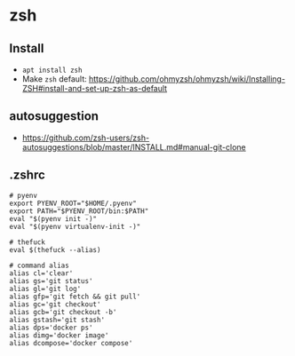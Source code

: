 # zsh
## Install
- `apt install zsh`
- Make `zsh` default: https://github.com/ohmyzsh/ohmyzsh/wiki/Installing-ZSH#install-and-set-up-zsh-as-default
## autosuggestion
- https://github.com/zsh-users/zsh-autosuggestions/blob/master/INSTALL.md#manual-git-clone
## .zshrc
```
# pyenv
export PYENV_ROOT="$HOME/.pyenv"
export PATH="$PYENV_ROOT/bin:$PATH"
eval "$(pyenv init -)"
eval "$(pyenv virtualenv-init -)"

# thefuck
eval $(thefuck --alias)

# command alias
alias cl='clear'
alias gs='git status'
alias gl='git log'
alias gfp='git fetch && git pull'
alias gc='git checkout'
alias gcb='git checkout -b'
alias gstash='git stash'
alias dps='docker ps'
alias dimg='docker image'
alias dcompose='docker compose'
```
